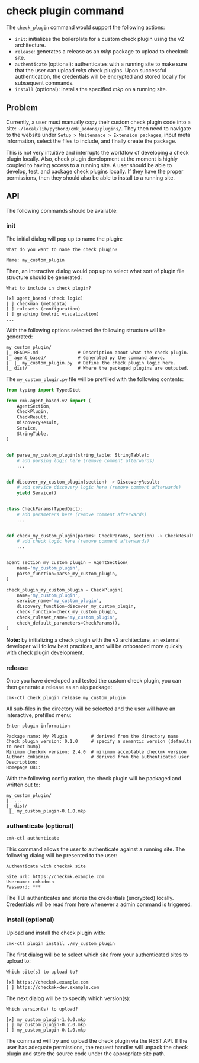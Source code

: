 # check plugin command

The `check_plugin` command would support the following actions:

- `init`: initializes the boilerplate for a custom check plugin using the v2 architecture.
- `release`: generates a release as an _mkp_ package to upload to checkmk site.
- `authenticate` (optional): authenticates with a running site to make sure that the user can upload _mkp_ check plugins. Upon successful authentication, the credentials will be encrypted and stored locally for subsequent commands.
- `install` (optional): installs the specified _mkp_ on a running site.

## Problem

Currently, a user must manually copy their custom check plugin code into a site: `~/local/lib/python3/cmk_addons/plugins/`. They then need to navigate to the website under `Setup > Maitenance > Extension packages`, input meta information, select the files to include, and finally create the package.

This is not very intuitive and interrupts the workflow of developing a check plugin locally. Also, check plugin development at the moment is highly coupled to having access to a running site. A user should be able to develop, test, and package check plugins locally. If they have the proper permissions, then they should also be able to install to a running site.

## API

The following commands should be available:

### init

The initial dialog will pop up to name the plugin:

```console
What do you want to name the check plugin?

Name: my_custom_plugin
```

Then, an interactive dialog would pop up to select what sort of plugin file structure should be generated:

```console
What to include in check plugin?

[x] agent_based (check logic)
[ ] checkman (metadata)
[ ] rulesets (configuration)
[ ] graphing (metric visualization)
...
```

With the following options selected the following structure will be generated:

```
my_custom_plugin/
|_ README.md               # Description about what the check plugin.
|_ agent_based/            # Generated py the command above.
|  |_ my_custom_plugin.py  # Define the check plugin logic here.
|_ dist/                   # Where the packaged plugins are outputed.
```

The `my_custom_plugin.py` file will be prefilled with the following contents:

```python
from typing import TypedDict

from cmk.agent_based.v2 import (
    AgentSection,
    CheckPlugin,
    CheckResult,
    DiscoveryResult,
    Service,
    StringTable,
)


def parse_my_custom_plugin(string_table: StringTable):
    # add parsing logic here (remove comment afterwards)
    ...


def discover_my_custom_plugin(section) -> DiscoveryResult:
    # add service discovery logic here (remove comment afterwards)
    yield Service()


class CheckParams(TypedDict):
    # add parameters here (remove comment afterwards)
    ...


def check_my_custom_plugin(params: CheckParams, section) -> CheckResult:
    # add check logic here (remove comment afterwards)
    ...


agent_section_my_custom_plugin = AgentSection(
    name='my_custom_plugin',
    parse_function=parse_my_custom_plugin,
)

check_plugin_my_custom_plugin = CheckPlugin(
    name='my_custom_plugin',
    service_name='my_custom_plugin',
    discovery_function=discover_my_custom_plugin,
    check_function=check_my_custom_plugin,
    check_ruleset_name='my_custom_plugin',
    check_default_parameters=CheckParams(),
)
```

**Note:** by initializing a check plugin with the v2 architecture, an external developer will follow best practices, and will be onboarded more quickly with check plugin development.

### release

Once you have developed and tested the custom check plugin, you can then generate a release as an `mkp` package:

`cmk-ctl check_plugin release my_custom_plugin`

All sub-files in the directory will be selected and the user will have an interactive, prefilled menu:

```console
Enter plugin information

Package name: My Plugin         # derived from the directory name
Check plugin version: 0.1.0     # specify a semantic version (defaults to next bump)
Minimum checkmk version: 2.4.0  # minimum acceptable checkmk version
Author: cmkadmin                # derived from the authenticated user
Description:
Homepage URL:
```

With the following configuration, the check plugin will be packaged and written out to:

```
my_custom_plugin/
|_ ...
|_ dist/
 |_ my_custom_plugin-0.1.0.mkp
```

### authenticate (optional)

`cmk-ctl authenticate`

This command allows the user to authenticate against a running site. The following dialog will be presented to the user:

```console
Authenticate with checkmk site

Site url: https://checkmk.example.com
Username: cmkadmin
Password: ***
```

The TUI authenticates and stores the credentials (encrypted) locally. Credentials will be read from here whenever a admin command is triggered.

### install (optional)

Upload and install the check plugin with:

`cmk-ctl plugin install ./my_custom_plugin`

The first dialog will be to select which site from your authenticated sites to upload to:

```console
Which site(s) to upload to?

[x] https://checkmk.example.com
[ ] https://checkmk-dev.example.com
```

The next dialog will be to specify which version(s):

```console
Which version(s) to upload?

[x] my_custom_plugin-1.0.0.mkp
[ ] my_custom_plugin-0.2.0.mkp
[ ] my_custom_plugin-0.1.0.mkp
```

The command will try and upload the check plugin via the REST API. If the user has adequate permissions, the request handler will unpack the check plugin and store the source code under the appropriate site path.
